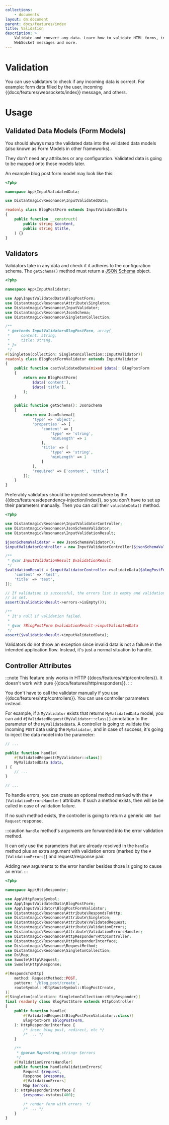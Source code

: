 ```yaml
---
collections: 
    - documents
layout: dm:document
parent: docs/features/index
title: Validation
description: >
    Validate and convert any data. Learn how to validate HTML forms, incoming
    WebSocket messages and more.
---
```


# Validation

You can use validators to check if any incoming data is correct. For example:
form data filled by the user, incoming {{docs/features/websockets/index}} 
message, and others.

# Usage

## Validated Data Models (Form Models)

You should always map the validated data into the validated data models (also 
known as Form Models in other frameworks). 

They don't need any attributes or any configuration. Validated data is going to
be mapped onto those models later. 

An example blog post form model may look like this:

```php
<?php

namespace App\InputValidatedData;

use Distantmagic\Resonance\InputValidatedData;

readonly class BlogPostForm extends InputValidatedData
{
    public function __construct(
        public string $content,
        public string $title,
    ) {}
}

```

## Validators

Validators take in any data and check if it adheres to the configuration 
schema. The `getSchema()` method must return a 
[JSON Schema](https://json-schema.org/) object.

```php
<?php

namespace App\InputValidator;

use App\InputValidatedData\BlogPostForm;
use Distantmagic\Resonance\Attribute\Singleton;
use Distantmagic\Resonance\InputValidator;
use Distantmagic\Resonance\JsonSchema;
use Distantmagic\Resonance\SingletonCollection;

/**
 * @extends InputValidator<BlogPostForm, array{
 *     content: string,
 *     title: string,
 * }>
 */
#[Singleton(collection: SingletonCollection::InputValidator)]
readonly class BlogPostFormValidator extends InputValidator
{
    public function castValidatedData(mixed $data): BlogPostForm
    {
        return new BlogPostForm(
            $data['content'],
            $data['title'],
        );
    }

    public function getSchema(): JsonSchema
    {
        return new JsonSchema([
            'type' => 'object',
            'properties' => [
                'content' => [
                    'type' => 'string',
                    'minLength' => 1
                ],
                'title' => [
                    'type' => 'string',
                    'minLength' => 1
                ]
            ],
            'required' => ['content', 'title']
        ]);
    }
}
```

Preferably validators should be injected somewhere by the 
{{docs/features/dependency-injection/index}}, so you don't have to set up their 
parameters manually. Then you can call their `validateData()` method.

```php
<?php

use Distantmagic\Resonance\InputValidatorController;
use Distantmagic\Resonance\JsonSchemaValidator;
use Distantmagic\Resonance\InputValidationResult;

$jsonSchemaValidator = new JsonSchemaValidator();
$inputValidatorController = new InputValidatorController($jsonSchemaValidator);

/**
 * @var InputValidationResult $validationResult
 */
$validationResult = $inputValidatorController->validateData($blogPostFormValidator, [
    'content' => 'test',
    'title' => 'test',
]);

// If validation is successful, the errors list is empty and validation data
// is set.
assert($validationResult->errors->isEmpty());

/**
 * It's null if validation failed.
 * 
 * @var ?BlogPostForm $validationResult->inputValidatedData
 */
assert($validationResult->inputValidatedData);
```

Validators do not throw an exception since invalid data is not a failure in the
intended application flow. Instead, it's just a normal situation to handle.

## Controller Attributes

:::note
This feature only works in HTTP {{docs/features/http/controllers}}. It doesn't
work with pure {{docs/features/http/responders}}.
:::

You don't have to call the validator manually if you use 
{{docs/features/http/controllers}}. You can use controller parameters instead.

For example, if a `MyValidator` exists that returns `MyValidatedData` model, 
you can add `#[ValidatedRequest(MyValidator::class)]` annotation to the 
parameter of the `MyValidatedData`. A controller is going to validate the 
incoming `POST` data using the `MyValidator`, and in case of success, it's 
going to inject the data model into the parameter:

```php
// ...

public function handle(
    #[ValidatedRequest(MyValidator::class)]
    MyValidatedData $data,
) {
    // ...
}

// ...
```

To handle errors, you can create an optional method marked with the
`#[ValidationErrorsHandler]` attribute. If such a method exists, then will be 
be called in case of validation failure. 

If no such method exists, the controller is going to return a generic
`400 Bad Request` response.

:::caution
`handle` method's arguments are forwarded into the error validation method.

It can only use the parameters that are already resolved in the `handle` method
plus an extra argument with validation errors (marked by the 
`#[ValidationErrors]`) and request/response pair.

Adding new arguments to the error handler besides those is going to cause an
error.
:::

```php
<?php

namespace App\HttpResponder;

use App\HttpRouteSymbol;
use App\InputValidatedData\BlogPostForm;
use App\InputValidator\BlogPostFormValidator;
use Distantmagic\Resonance\Attribute\RespondsToHttp;
use Distantmagic\Resonance\Attribute\Singleton;
use Distantmagic\Resonance\Attribute\ValidatedRequest;
use Distantmagic\Resonance\Attribute\ValidationErrors;
use Distantmagic\Resonance\Attribute\ValidationErrorsHandler;
use Distantmagic\Resonance\HttpResponder\HttpController;
use Distantmagic\Resonance\HttpResponderInterface;
use Distantmagic\Resonance\RequestMethod;
use Distantmagic\Resonance\SingletonCollection;
use Ds\Map;
use Swoole\Http\Request;
use Swoole\Http\Response;

#[RespondsToHttp(
    method: RequestMethod::POST,
    pattern: '/blog_post/create',
    routeSymbol: HttpRouteSymbol::BlogPostCreate,
)]
#[Singleton(collection: SingletonCollection::HttpResponder)]
final readonly class BlogPostStore extends HttpController
{
    public function handle(
        #[ValidatedRequest(BlogPostFormValidator::class)]
        BlogPostForm $blogPostForm,
    ): HttpResponderInterface {
        /* inser blog post, redirect, etc */
        /* ... */
    }

    /**
     * @param Map<string,string> $errors
     */
    #[ValidationErrorsHandler]
    public function handleValidationErrors(
        Request $request,
        Response $response,
        #[ValidationErrors]
        Map $errors,
    ): HttpResponderInterface {
        $response->status(400);

        /* render form with errors  */
        /* ... */
    }
}
```
